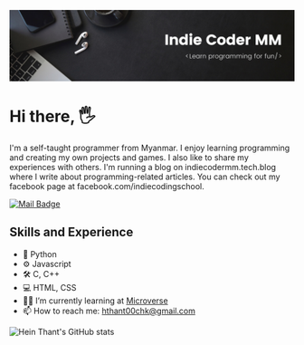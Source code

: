 ![Self-taught Programmer](https://raw.githubusercontent.com/IndieCoderMM/IndieCoderMM/master/icmm-banner.png)

# Hi there, 🖐
I'm a self-taught programmer from Myanmar. I enjoy learning programming and creating my own projects and games. I also like to share my experiences with others. I'm running a blog on indiecodermm.tech.blog where I write about programming-related articles. You can check out my facebook page at facebook.com/indiecodingschool. 

[![Mail Badge](https://img.shields.io/badge/-hthant00chk-c0392b?style=flat&labelColor=c0392b&logo=gmail&logoColor=white)](mailto:hthant00chk@gmail.com)

## Skills and Experience
- 🐍 Python
- ⚙️ Javascript
- 🛠️ C, C++
- 💻 HTML, CSS
- 👨‍🚀 I’m currently learning at [Microverse](https://www.microverse.org)
- 📫 How to reach me: hthant00chk@gmail.com

![Hein Thant's GitHub stats](https://github-readme-stats.vercel.app/api?username=IndieCoderMM&show_icons=true&theme=radical)
